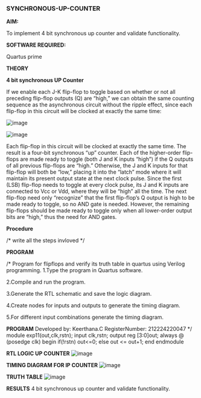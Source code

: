 ### SYNCHRONOUS-UP-COUNTER

**AIM:**

To implement 4 bit synchronous up counter and validate functionality.

**SOFTWARE REQUIRED:**

Quartus prime

**THEORY**

**4 bit synchronous UP Counter**

If we enable each J-K flip-flop to toggle based on whether or not all preceding flip-flop outputs (Q) are “high,” we can obtain the same counting sequence as the asynchronous circuit without the ripple effect, since each flip-flop in this circuit will be clocked at exactly the same time:

![image](https://github.com/naavaneetha/SYNCHRONOUS-UP-COUNTER/assets/154305477/d5db3fa0-e413-404c-b80e-b2f39d82e7e8)


![image](https://github.com/naavaneetha/SYNCHRONOUS-UP-COUNTER/assets/154305477/52cb61eb-d04b-442d-810c-31185a68410b)

Each flip-flop in this circuit will be clocked at exactly the same time.
The result is a four-bit synchronous “up” counter. Each of the higher-order flip-flops are made ready to toggle (both J and K inputs “high”) if the Q outputs of all previous flip-flops are “high.”
Otherwise, the J and K inputs for that flip-flop will both be “low,” placing it into the “latch” mode where it will maintain its present output state at the next clock pulse.
Since the first (LSB) flip-flop needs to toggle at every clock pulse, its J and K inputs are connected to Vcc or Vdd, where they will be “high” all the time.
The next flip-flop need only “recognize” that the first flip-flop’s Q output is high to be made ready to toggle, so no AND gate is needed.
However, the remaining flip-flops should be made ready to toggle only when all lower-order output bits are “high,” thus the need for AND gates.

**Procedure**

/* write all the steps invloved */

**PROGRAM**

/* Program for flipflops and verify its truth table in quartus using Verilog programming. 
1.Type the program in Quartus software.

2.Compile and run the program.

3.Generate the RTL schematic and save the logic diagram.

4.Create nodes for inputs and outputs to generate the timing diagram.

5.For different input combinations generate the timing diagram.

**PROGRAM**
Developed by: Keerthana.C 
RegisterNumber: 212224220047
*/
 module exp11(out,clk,rstn);
 input clk,rstn;
 output reg [3:0]out;
 always @ (posedge clk)
 begin
 if(!rstn)
  out<=0;
 else 
  out <= out+1;
 end
 endmodule

**RTL LOGIC UP COUNTER**
![image](https://github.com/user-attachments/assets/5f6b0e9e-e214-4fc3-9109-af8361650dc1)

**TIMING DIAGRAM FOR IP COUNTER**
![image](https://github.com/user-attachments/assets/e747acf9-2109-41f0-8693-cd82f721bbdb)

**TRUTH TABLE**
![image](https://github.com/user-attachments/assets/76a4b024-e721-4e1c-90e7-81658b2ab7c7)

**RESULTS**
4 bit synchronous up counter and validate functionality.
